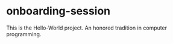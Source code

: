 # onboarding-session
This is the Hello-World project. An honored tradition in computer programming.
